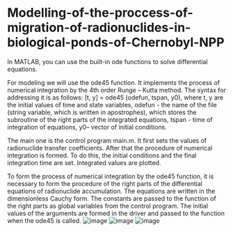 # Modelling-of-the-proccess-of-migration-of-radionuclides-in-biological-ponds-of-Chernobyl-NPP
In MATLAB, you can use the built-in ode functions to solve differential equations.

For modeling we will use the ode45 function. It implements the process of numerical integration by the 4th order Runge – Kutta method. The syntax for addressing it is as follows:
 [t, y] = ode45 (odefun, tspan, y0),
where t, y are the initial values of time and state variables,
odefun - the name of the file (string variable, which is written in apostrophes), which stores the subroutine of the right parts of the integrated equations,
tspan - time of integration of equations,
y0– vector of initial conditions.

The main one is the control program main.m. It first sets the values of radionuclide transfer coefficients. After that the procedure of numerical integration is formed. To do this, the initial conditions and the final integration time are set. Integrated values ​​are plotted.

To form the process of numerical integration by the ode45 function, it is necessary to form the procedure of the right parts of the differential equations of radionuclide accumulation. The equations are written in the dimensionless Cauchy form. The constants are passed to the function of the right parts as global variables from the control program. The initial values ​​of the arguments are formed in the driver and passed to the function when the ode45 is called.
![image](https://user-images.githubusercontent.com/65093378/154976284-5681cb6a-3d6a-42df-9d58-3ad4f1fd3f99.png)
![image](https://user-images.githubusercontent.com/65093378/154976337-337d4a37-fc82-4ddf-80cc-7f5b900f01cc.png)
![image](https://user-images.githubusercontent.com/65093378/154976357-0da25a0e-737f-43bb-a5fe-4521be89bb41.png)
